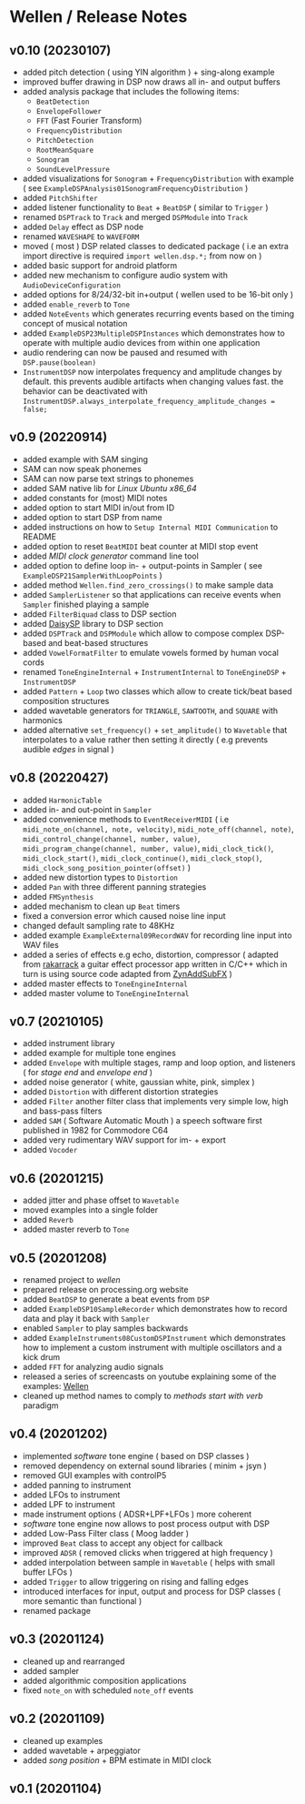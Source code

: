# Wellen / Release Notes

## v0.10 (20230107)

- added pitch detection ( using YIN algorithm ) + sing-along example
- improved buffer drawing in DSP now draws all in- and output buffers
- added analysis package that includes the following items: 
    - `BeatDetection`
    - `EnvelopeFollower`
    - `FFT` (Fast Fourier Transform)
    - `FrequencyDistribution`
    - `PitchDetection`
    - `RootMeanSquare`
    - `Sonogram`
    - `SoundLevelPressure`
- added visualizations for `Sonogram` + `FrequencyDistribution` with example ( see `ExampleDSPAnalysis01SonogramFrequencyDistribution` )
- added `PitchShifter`
- added listener functionality to `Beat` + `BeatDSP` ( similar to `Trigger` )
- renamed `DSPTrack` to `Track` and merged `DSPModule` into `Track`
- added `Delay` effect as DSP node
- renamed `WAVESHAPE` to `WAVEFORM`
- moved ( most ) DSP related classes to dedicated package ( i.e an extra import directive is required `import wellen.dsp.*;` from now on )
- added basic support for android platform
- added new mechanism to configure audio system with `AudioDeviceConfiguration` 
- added options for 8/24/32-bit in+output ( wellen used to be 16-bit only )
- added `enable_reverb` to `Tone`
- added `NoteEvents` which generates recurring events based on the timing concept of musical notation
- added `ExampleDSP23MultipleDSPInstances` which demonstrates how to operate with multiple audio devices from within one application
- audio rendering can now be paused and resumed with `DSP.pause(boolean)`
- `InstrumentDSP` now interpolates frequency and amplitude changes by default. this prevents audible artifacts when changing values fast. the behavior can be deactivated with `InstrumentDSP.always_interpolate_frequency_amplitude_changes = false;`

## v0.9 (20220914)

- added example with SAM singing
- SAM can now speak phonemes
- SAM can now parse text strings to phonemes
- added SAM native lib for *Linux Ubuntu x86_64*
- added constants for (most) MIDI notes
- added option to start MIDI in/out from ID
- added option to start DSP from name
- added instructions on how to `Setup Internal MIDI Communication` to README
- added option to reset `BeatMIDI` beat counter at MIDI stop event
- added *MIDI clock generator* command line tool
- added option to define loop in- + output-points in Sampler ( see `ExampleDSP21SamplerWithLoopPoints` )
- added method `Wellen.find_zero_crossings()` to make sample data
- added `SamplerListener` so that applications can receive events when `Sampler` finished playing a sample
- added `FilterBiquad` class to DSP section
- added [DaisySP](https://github.com/electro-smith/DaisySP) library to DSP section
- added `DSPTrack` and `DSPModule` which allow to compose complex DSP-based and beat-based structures
- added `VowelFormatFilter` to emulate vowels formed by human vocal cords
- renamed `ToneEngineInternal` + `InstrumentInternal` to `ToneEngineDSP` + `InstrumentDSP`
- added `Pattern` + `Loop` two classes which allow to create tick/beat based composition structures
- added wavetable generators for `TRIANGLE`, `SAWTOOTH`, and `SQUARE` with harmonics
- added alternative `set_frequency()` + `set_amplitude()` to `Wavetable` that interpolates to a value rather then setting it directly ( e.g prevents audible *edges* in signal )

## v0.8 (20220427)

- added `HarmonicTable`
- added in- and out-point in `Sampler`
- added convenience methods to `EventReceiverMIDI` ( i.e `midi_note_on(channel, note, velocity)`, `midi_note_off(channel, note)`, `midi_control_change(channel, number, value)`, `midi_program_change(channel, number, value)`, `midi_clock_tick()`, `midi_clock_start()`, `midi_clock_continue()`, `midi_clock_stop()`, `midi_clock_song_position_pointer(offset)` )
- added new distortion types to `Distortion`
- added `Pan` with three different panning strategies
- added `FMSynthesis`
- added mechanism to clean up `Beat` timers
- fixed a conversion error which caused noise line input
- changed default sampling rate to 48KHz
- added example `ExampleExternal09RecordWAV` for recording line input into WAV files
- added a series of effects e.g echo, distortion, compressor ( adapted from [rakarrack](http://rakarrack.sourceforge.net) a guitar effect processor app written in C/C++ which in turn is using source code adapted from [ZynAddSubFX](https://en.wikipedia.org/wiki/ZynAddSubFX) )
- added master effects to `ToneEngineInternal`
- added master volume to `ToneEngineInternal`

## v0.7 (20210105)

- added instrument library
- added example for multiple tone engines
- added `Envelope` with multiple stages, ramp and loop option, and listeners ( for *stage end* and *envelope end* )
- added noise generator ( white, gaussian white, pink, simplex )
- added `Distortion` with different distortion strategies
- added `Filter` another filter class that implements very simple low, high and bass-pass filters
- added `SAM` ( Software Automatic Mouth ) a speech software first published in 1982 for Commodore C64
- added very rudimentary WAV support for im- + export
- added `Vocoder`

## v0.6 (20201215)

- added jitter and phase offset to `Wavetable`
- moved examples into a single folder
- added `Reverb` 
- added master reverb to  `Tone`

## v0.5 (20201208)

- renamed project to *wellen*
- prepared release on processing.org website
- added `BeatDSP` to generate a beat events from `DSP`
- added `ExampleDSP10SampleRecorder` which demonstrates how to record data and play it back with `Sampler`
- enabled `Sampler` to play samples backwards
- added `ExampleInstruments08CustomDSPInstrument` which demonstrates how to implement a custom instrument with multiple oscillators and a kick drum
- added `FFT` for analyzing audio signals
- released a series of screencasts on youtube explaining some of the examples: [Wellen](https://www.youtube.com/playlist?list=PLXJNr6N-Bu4NzkP4UJ5m-9721MdaZ6v-q)
- cleaned up method names to comply to *methods start with verb* paradigm

## v0.4 (20201202)

- implemented *software* tone engine ( based on DSP classes )
- removed dependency on external sound libraries ( minim + jsyn )
- removed GUI examples with controlP5
- added panning to instrument
- added LFOs to instrument
- added LPF to instrument
- made instrument options ( ADSR+LPF+LFOs ) more coherent
- *software* tone engine now allows to post process output with DSP
- added Low-Pass Filter class ( Moog ladder )
- improved `Beat` class to accept any object for callback
- improved `ADSR` ( removed clicks when triggered at high frequency )
- added interpolation between sample in `Wavetable` ( helps with small buffer LFOs )
- added `Trigger` to allow triggering on rising and falling edges
- introduced interfaces for input, output and process for DSP classes ( more semantic than functional )
- renamed package

## v0.3 (20201124)

- cleaned up and rearranged
- added sampler
- added algorithmic composition applications
- fixed `note_on` with scheduled `note_off` events

## v0.2 (20201109)

- cleaned up examples
- added wavetable + arpeggiator
- added *song position* + BPM estimate in MIDI clock

## v0.1 (20201104)

